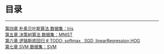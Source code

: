 # 目录
---
[第四章 朴素贝叶斯算法   数据集：Iris](Naive_bayes.py)  
[第五章 决策树算法       数据集：MNIST](DecisionTree/ID3.py)  
[第六章 逻辑斯底回归     # TODO: softmax , SGD, linearRegression,HOG](LR)  
[第七章 SVM             数据集：SVM]()
